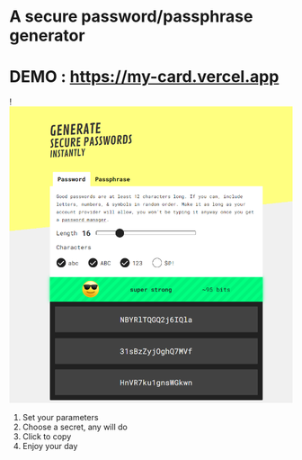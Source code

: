 # A secure password/passphrase generator

# DEMO : https://my-card.vercel.app

!![Screenshot](pass1-ss.png)

1. Set your parameters
2. Choose a secret, any will do
3. Click to copy
4. Enjoy your day

